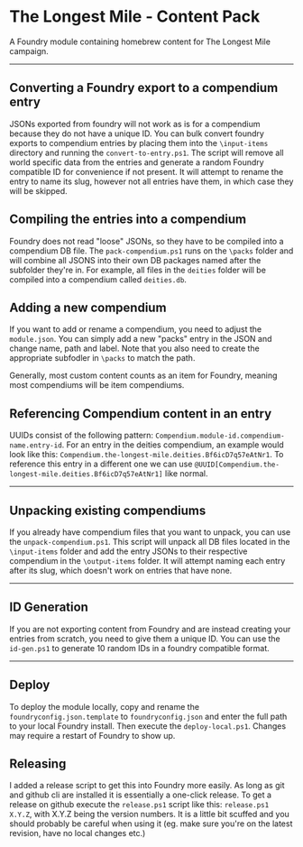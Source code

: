 # The Longest Mile - Content Pack
A Foundry module containing homebrew content for The Longest Mile campaign.
___
## Converting a Foundry export to a compendium entry
JSONs exported from foundry will not work as is for a compendium because they do not have a unique ID. You can bulk convert foundry exports to compendium entries by placing them into the `\input-items` directory and running the `convert-to-entry.ps1`. The script will remove all world specific data from the entries and generate a random Foundry compatible ID for convenience if not present. It will attempt to rename the entry to name its slug, however not all entries have them, in which case they will be skipped.

## Compiling the entries into a compendium
Foundry does not read "loose" JSONs, so they have to be compiled into a compendium DB file. The `pack-compendium.ps1` runs on the `\packs` folder and will combine all JSONS into their own DB packages named after the subfolder they're in. For example, all files in the `deities` folder will be compiled into a compendium called `deities.db`.

## Adding a new compendium
If you want to add or rename a compendium, you need to adjust the `module.json`. You can simply add a new "packs" entry in the JSON and change name, path and label. Note that you also need to create the appropriate subfodler in `\packs` to match the path.

Generally, most custom content counts as an item for Foundry, meaning most compendiums will be item compendiums.

## Referencing Compendium content in an entry
UUIDs consist of the following pattern: `Compendium.module-id.compendium-name.entry-id`. For an entry in the deities compendium, an example would look like this: `Compendium.the-longest-mile.deities.Bf6icD7q57eAtNr1`. To reference this entry in a different one we can use `@UUID[Compendium.the-longest-mile.deities.Bf6icD7q57eAtNr1]` like normal.
___
## Unpacking existing compendiums
If you already have compendium files that you want to unpack, you can use the `unpack-compendium.ps1`. This script will unpack all DB files located in the `\input-items` folder and add the entry JSONs to their respective compendium in the `\output-items` folder. It will attempt naming each entry after its slug, which doesn't work on entries that have none.
___
## ID Generation
If you are not exporting content from Foundry and are instead creating your entries from scratch, you need to give them a unique ID. You can use the `id-gen.ps1` to generate 10 random IDs in a foundry compatible format.
___
## Deploy
To deploy the module locally, copy and rename the `foundryconfig.json.template` to `foundryconfig.json` and enter the full path to your local Foundry install. Then execute the `deploy-local.ps1`. Changes may require a restart of Foundry to show up.

## Releasing
I added a release script to get this into Foundry more easily. As long as git and github cli are installed it is essentially a one-click release. To get a release on github execute the `release.ps1` script like this: `release.ps1 X.Y.Z`, with X.Y.Z being the version numbers. It is a little bit scuffed and you should probably be careful when using it (eg. make sure you're on the latest revision, have no local changes etc.)